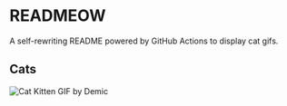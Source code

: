 # READMEOW

A self-rewriting README powered by GitHub Actions to display cat gifs.

## Cats

![Cat Kitten GIF by Demic](https://media0.giphy.com/media/v1.Y2lkPTlhY2QwMmRhOHhscTI4djlraXRwMDhjcGtpdjVvejh4bDY1NThtM25hemE2MzUzZSZlcD12MV9naWZzX3NlYXJjaCZjdD1n/3oriO0OEd9QIDdllqo/200.gif)
